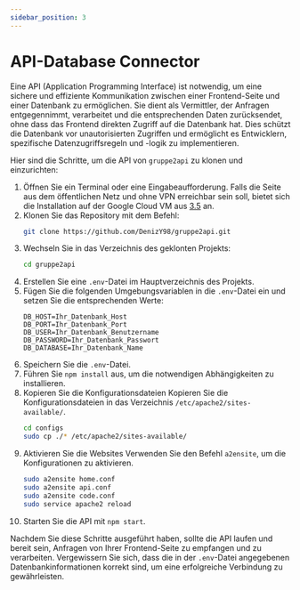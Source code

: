 ```yaml
---
sidebar_position: 3
---
```


# API-Database Connector

Eine API (Application Programming Interface) ist notwendig, um eine sichere und effiziente Kommunikation zwischen einer Frontend-Seite und einer Datenbank zu ermöglichen. Sie dient als Vermittler, der Anfragen entgegennimmt, verarbeitet und die entsprechenden Daten zurücksendet, ohne dass das Frontend direkten Zugriff auf die Datenbank hat. Dies schützt die Datenbank vor unautorisierten Zugriffen und ermöglicht es Entwicklern, spezifische Datenzugriffsregeln und -logik zu implementieren.

Hier sind die Schritte, um die API von `gruppe2api` zu klonen und einzurichten:

1. Öffnen Sie ein Terminal oder eine Eingabeaufforderung. Falls die Seite aus dem öffentlichen Netz und ohne VPN erreichbar sein soll, bietet sich die Installation auf der Google Cloud VM aus [3.5](/docs/wordpress/installation-setup-wordpress) an. 
2. Klonen Sie das Repository mit dem Befehl:
   ```bash
   git clone https://github.com/DenizY98/gruppe2api.git
   ```
3. Wechseln Sie in das Verzeichnis des geklonten Projekts:
   ```bash
   cd gruppe2api
   ```
4. Erstellen Sie eine `.env`-Datei im Hauptverzeichnis des Projekts.
5. Fügen Sie die folgenden Umgebungsvariablen in die `.env`-Datei ein und setzen Sie die entsprechenden Werte:
   ```plaintext
   DB_HOST=Ihr_Datenbank_Host
   DB_PORT=Ihr_Datenbank_Port
   DB_USER=Ihr_Datenbank_Benutzername
   DB_PASSWORD=Ihr_Datenbank_Passwort
   DB_DATABASE=Ihr_Datenbank_Name
   ```
6. Speichern Sie die `.env`-Datei.
7. Führen Sie `npm install` aus, um die notwendigen Abhängigkeiten zu installieren.
8. Kopieren Sie die Konfigurationsdateien
    Kopieren Sie die Konfigurationsdateien in das Verzeichnis `/etc/apache2/sites-available/`.
    ```bash
    cd configs
    sudo cp ./* /etc/apache2/sites-available/
    ```
9. Aktivieren Sie die Websites
    Verwenden Sie den Befehl `a2ensite`, um die Konfigurationen zu aktivieren.
    ```bash
    sudo a2ensite home.conf
    sudo a2ensite api.conf
    sudo a2ensite code.conf
    sudo service apache2 reload
    ```
10. Starten Sie die API mit `npm start`.

Nachdem Sie diese Schritte ausgeführt haben, sollte die API laufen und bereit sein, Anfragen von Ihrer Frontend-Seite zu empfangen und zu verarbeiten. Vergewissern Sie sich, dass die in der `.env`-Datei angegebenen Datenbankinformationen korrekt sind, um eine erfolgreiche Verbindung zu gewährleisten.